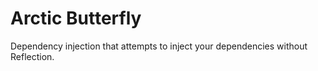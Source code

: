 # Arctic Butterfly

Dependency injection that attempts to inject your dependencies without Reflection.
